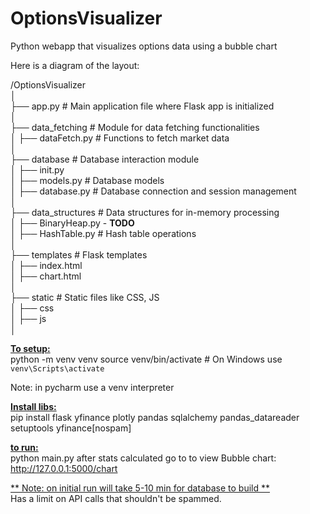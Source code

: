 # OptionsVisualizer
Python webapp that visualizes options data using a bubble chart

Here is a diagram of the layout: 

/OptionsVisualizer<br>
│<br>
├── app.py # Main application file where Flask app is initialized<br>
│<br>
├── data_fetching # Module for data fetching functionalities<br>
│ ├── dataFetch.py # Functions to fetch market data<br>
│ <br>
├── database # Database interaction module<br>
│ ├── init.py<br>
│ ├── models.py # Database models<br>
│ ├── database.py # Database connection and session management<br>
│ <br>
├── data_structures # Data structures for in-memory processing<br>
│ ├── BinaryHeap.py - **TODO**<br>
│ ├── HashTable.py # Hash table operations<br>
│ <br>
├── templates # Flask templates<br>
│ ├── index.html<br>
│ ├── chart.html<br>
│ <br>
├── static # Static files like CSS, JS<br>
│ ├── css<br>
│ ├── js<br>
│ <br>

<u>**To setup:**<br></u>
python -m venv venv
source venv/bin/activate  # On Windows use `venv\Scripts\activate`

Note: in pycharm use a venv interpreter

<u>**Install libs:**</u><br>
pip install flask yfinance plotly pandas sqlalchemy pandas_datareader setuptools yfinance[nospam]

<u>**to run:**</u><br>
python main.py 
after stats calculated go to to view Bubble chart:
http://127.0.0.1:5000/chart

<u>** Note: on initial run will take 5-10 min for database to build **</u><br>
Has a limit on API calls that shouldn't be spammed. 
